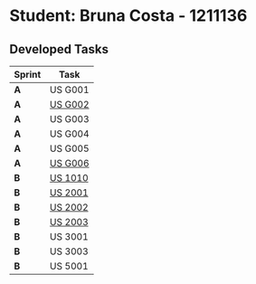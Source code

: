 # Student: Bruna Costa - 1211136

## Developed Tasks

| Sprint | Task                                       |
|--------|--------------------------------------------|
| **A**  | US G001                                    |
| **A**  | [US G002](../SPRINT%20A/US_G002/readme.md) |
| **A**  | US G003                                    |
| **A**  | US G004                                    |
| **A**  | US G005                                    |
| **A**  | [US G006](../SPRINT%20A/US_G006/readme.md) |
| **B**  | [US 1010](../SPRINT%20B/US_1010/readme.md) |
| **B**  | [US 2001](../SPRINT%20B/US_2001/readme.md) |
| **B**  | [US 2002](../SPRINT%20B/US_2002/readme.md) |
| **B**  | [US 2003](../SPRINT%20B/US_2003/readme.md) |
| **B**  | US 3001                                    |
| **B**  | US 3003                                    |
| **B**  | US 5001                                    |
